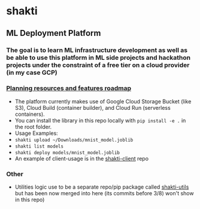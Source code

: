 # shakti
## ML Deployment Platform
### The goal is to learn ML infrastructure development as well as be able to use this platform in ML side projects and hackathon projects under the constraint of a free tier on a cloud provider (in my case GCP)

### [Planning resources and features roadmap](https://docs.google.com/document/d/1jN7PwvJvloXU3pV7AS4srayAnrhhSK6Zs2NMTsFPe8E/edit?usp=sharing)

- The platform currently makes use of Google Cloud Storage Bucket (like S3), Cloud Build (container builder), and Cloud Run (serverless containers).
- You can install the library in this repo locally with ```pip install -e .``` in the root folder.
- Usage Examples:
 - ```shakti upload ~/Downloads/mnist_model.joblib```
 - ```shakti list models```
 - ```shakti deploy models/mnist_model.joblib```
 - An example of client-usage is in the [shakti-client](https://github.com/Dhanush123/shakti-client) repo
 
### Other
- Utilities logic use to be a separate repo/pip package called [shakti-utils](https://github.com/Dhanush123/shakti-utils) but has been now merged into here (its commits before 3/8) won't show in this repo)
